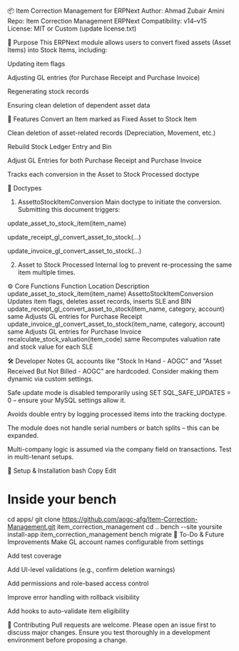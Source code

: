📦 Item Correction Management for ERPNext
Author: Ahmad Zubair Amini
Repo: Item Correction Management
ERPNext Compatibility: v14–v15
License: MIT or Custom (update license.txt)

🧩 Purpose
This ERPNext module allows users to convert fixed assets (Asset Items) into Stock Items, including:

Updating item flags

Adjusting GL entries (for Purchase Receipt and Purchase Invoice)

Regenerating stock records

Ensuring clean deletion of dependent asset data

🚀 Features
Convert an Item marked as Fixed Asset to Stock Item

Clean deletion of asset-related records (Depreciation, Movement, etc.)

Rebuild Stock Ledger Entry and Bin

Adjust GL Entries for both Purchase Receipt and Purchase Invoice

Tracks each conversion in the Asset to Stock Processed doctype

📄 Doctypes
1. AssettoStockItemConversion
Main doctype to initiate the conversion. Submitting this document triggers:

update_asset_to_stock_item(item_name)

update_receipt_gl_convert_asset_to_stock(...)

update_invoice_gl_convert_asset_to_stock(...)

2. Asset to Stock Processed
Internal log to prevent re-processing the same item multiple times.

⚙️ Core Functions
Function	Location	Description
update_asset_to_stock_item(item_name)	AssettoStockItemConversion	Updates item flags, deletes asset records, inserts SLE and BIN
update_receipt_gl_convert_asset_to_stock(item_name, category, account)	same	Adjusts GL entries for Purchase Receipt
update_invoice_gl_convert_asset_to_stock(item_name, category, account)	same	Adjusts GL entries for Purchase Invoice
recalculate_stock_valuation(item_code)	same	Recomputes valuation rate and stock value for each SLE

🛠️ Developer Notes
GL accounts like "Stock In Hand - AOGC" and "Asset Received But Not Billed - AOGC" are hardcoded. Consider making them dynamic via custom settings.

Safe update mode is disabled temporarily using SET SQL_SAFE_UPDATES = 0 – ensure your MySQL settings allow it.

Avoids double entry by logging processed items into the tracking doctype.

The module does not handle serial numbers or batch splits – this can be expanded.

Multi-company logic is assumed via the company field on transactions. Test in multi-tenant setups.

🔧 Setup & Installation
bash
Copy
Edit
# Inside your bench
cd apps/
git clone https://github.com/aogc-afg/Item-Correction-Management.git item_correction_management
cd ..
bench --site yoursite install-app item_correction_management
bench migrate
📌 To-Do & Future Improvements
 Make GL account names configurable from settings

 Add test coverage

 Add UI-level validations (e.g., confirm deletion warnings)

 Add permissions and role-based access control

 Improve error handling with rollback visibility

 Add hooks to auto-validate item eligibility

🤝 Contributing
Pull requests are welcome. Please open an issue first to discuss major changes.
Ensure you test thoroughly in a development environment before proposing a change.

